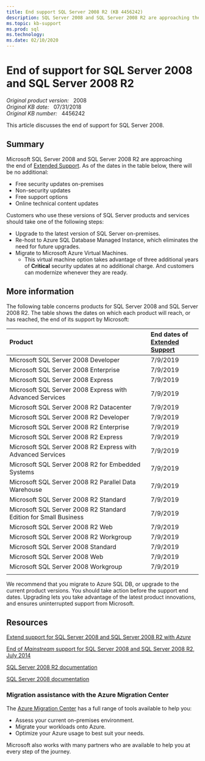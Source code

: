 ```yaml
---
title: End support SQL Server 2008 R2 (KB 4456242)
description: SQL Server 2008 and SQL Server 2008 R2 are approaching the end of their support life cycle.
ms.topic: kb-support
ms.prod: sql
ms.technology:
ms.date: 02/10/2020
---
```

# End of support for SQL Server 2008 and SQL Server 2008 R2

_Original product version:_ &nbsp; 2008  
_Original KB date:_ &nbsp; 07/31/2018  
_Original KB number:_ &nbsp; 4456242

This article discusses the end of support for SQL Server 2008.

## Summary

Microsoft SQL Server 2008 and SQL Server 2008 R2 are approaching the end of [Extended Support](https://support.microsoft.com/lifecycle). As of the dates in the table below, there will be no additional:

- Free security updates on-premises
- Non-security updates
- Free support options
- Online technical content updates

Customers who use these versions of SQL Server products and services should take one of the following steps:

- Upgrade to the latest version of SQL Server on-premises.
- Re-host to Azure SQL Database Managed Instance, which eliminates the need for future upgrades.
- Migrate to Microsoft Azure Virtual Machines.
  - This virtual machine option takes advantage of three additional years of **Critical** security updates at no additional charge. And customers can modernize whenever they are ready.

## More information

The following table concerns products for SQL Server 2008 and SQL Server 2008 R2. The table shows the dates on which each product will reach, or has reached, the end of its support by Microsoft:

| Product | End dates of <br/>[Extended Support](https://support.microsoft.com/help/14085) |
| :------ | :----------------------------------------------------------------------------- |
| Microsoft SQL Server 2008 Developer     | 7/9/2019 |
| Microsoft SQL Server 2008 Enterprise    | 7/9/2019 |
| Microsoft SQL Server 2008 Express       | 7/9/2019 |
| Microsoft SQL Server 2008 Express with Advanced Services         | 7/9/2019 |
| Microsoft SQL Server 2008 R2 Datacenter | 7/9/2019 |
| Microsoft SQL Server 2008 R2 Developer  | 7/9/2019 |
| Microsoft SQL Server 2008 R2 Enterprise | 7/9/2019 |
| Microsoft SQL Server 2008 R2 Express    | 7/9/2019 |
| Microsoft SQL Server 2008 R2 Express with Advanced Services      | 7/9/2019 |
| Microsoft SQL Server 2008 R2 for Embedded Systems                | 7/9/2019 |
| Microsoft SQL Server 2008 R2 Parallel Data Warehouse             | 7/9/2019 |
| Microsoft SQL Server 2008 R2 Standard   | 7/9/2019 |
| Microsoft SQL Server 2008 R2 Standard Edition for Small Business | 7/9/2019 |
| Microsoft SQL Server 2008 R2 Web        | 7/9/2019 |
| Microsoft SQL Server 2008 R2 Workgroup  | 7/9/2019 |
| Microsoft SQL Server 2008 Standard      | 7/9/2019 |
| Microsoft SQL Server 2008 Web           | 7/9/2019 |
| Microsoft SQL Server 2008 Workgroup     | 7/9/2019 |
|||

We recommend that you migrate to Azure SQL DB, or upgrade to the current product versions. You should take action before the support end dates. Upgrading lets you take advantage of the latest product innovations, and ensures uninterrupted support from Microsoft.

## Resources

<!--
[SQL Server 2008 and 2008 R2 EOS Site](https://www.microsoft.com/sql-server/sql-server-2008)
Gone. Merely redirects to generic Hub page...
https://docs.microsoft.com/sql/?view=sql-server-ver15
-->

[Extend support for SQL Server 2008 and SQL Server 2008 R2 with _Azure_](https://docs.microsoft.com/azure/virtual-machines/windows/sql/virtual-machines-windows-sql-server-2008-eos-extend-support)

[End of _Mainstream_ support for SQL Server 2008 and SQL Server 2008 R2, July 2014](https://docs.microsoft.com/archive/blogs/sqlreleaseservices/end-of-mainstream-support-for-sql-server-2008-and-sql-server-2008-r2)

[SQL Server 2008 R2 documentation](https://docs.microsoft.com/previous-versions/sql/sql-server-2008-r2/ms130214%28v=sql.105%29)

[SQL Server 2008 documentation](https://docs.microsoft.com/previous-versions/sql/sql-server-2008/ms130214%28v=sql.100%29)

### Migration assistance with the Azure Migration Center

The [Azure Migration Center](https://azure.microsoft.com/migration/) has a full range of tools available to help you:

- Assess your current on-premises environment.
- Migrate your workloads onto Azure.
- Optimize your Azure usage to best suit your needs.

Microsoft also works with many partners who are available to help you at every step of the journey.

<!--
ORIGINAL HTTPS URL WAS...
https://support.microsoft.com/help/4456242/end-of-support-for-sql-server-2008-and-sql-server-2008-r2
-->
